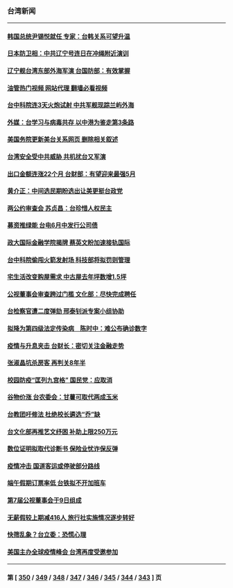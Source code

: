 ### 台湾新闻
---
#### [韩国总统尹锡悦就任 专家：台韩关系可望升温](../../pages/ncid1349361/n13732002.md?05102045) 
#### [日本防卫相：中共辽宁号连日在冲绳附近演训](../../pages/ncid1349361/n13732007.md?05102045) 
#### [辽宁舰台湾东部外海军演 台国防部：有效掌握](../../pages/ncid1349361/n13731853.md?05102045) 
#### [油管热门视频 网站代理 翻墙必看视频](http://209.222.30.114:81/youtube.html?05102045)
#### [台中科院连3天火炮试射 中共军舰现踪兰屿外海](../../pages/ncid1349361/n13731935.md?05102045) 
#### [外媒：台学习与病毒共存 以中港为鉴走第3条路](../../pages/ncid1349361/n13731833.md?05102045) 
#### [美国务院更新美台关系网页 删除相关叙述](../../pages/ncid1349361/n13731622.md?05102045) 
#### [台湾安全受中共威胁 共机扰台又军演](../../pages/ncid1349361/n13731519.md?05102045) 
#### [出口金额连涨22个月 台财部：有望迎来最强5月](../../pages/ncid1349361/n13731306.md?05102045) 
#### [黄介正：中间选民期盼选出让美更挺台政党](../../pages/ncid1349361/n13731430.md?05102045) 
#### [两公约审查会 苏贞昌：台珍惜人权民主](../../pages/ncid1349361/n13731317.md?05102045) 
#### [募资推绿能 台电6月中发行公司债](../../pages/ncid1349361/n13731432.md?05102045) 
#### [政大国际金融学院揭牌 蔡英文盼加速接轨国际](../../pages/ncid1349361/n13731433.md?05102045) 
#### [台中科院偷闯火箭发射场 科技部将拟罚则管理](../../pages/ncid1349361/n13731435.md?05102045) 
#### [宅生活改变购屋需求 中古屋去年坪数增1.5坪](../../pages/ncid1349361/n13731431.md?05102045) 
#### [公视董事会审查跨过门槛 文化部：尽快完成聘任](../../pages/ncid1349361/n13731385.md?05102045) 
#### [台检察官遭二度弹劾 邢泰钊派专案小组协助](../../pages/ncid1349361/n13731410.md?05102045) 
#### [拟降为第四级法定传染病　陈时中：难公布确诊数字](../../pages/ncid1349361/n13731337.md?05102045) 
#### [疫情与升息夹击 台财长：密切关注金融走势](../../pages/ncid1349361/n13731424.md?05102045) 
#### [张淑晶坑杀房客 再判关8年半](../../pages/ncid1349361/n13731418.md?05102045) 
#### [校园防疫“匡列九宫格” 国民党：应取消](../../pages/ncid1349361/n13731339.md?05102045) 
#### [谷物价涨 台农委会：甘薯可取代两成玉米](../../pages/ncid1349361/n13731388.md?05102045) 
#### [台教团吁修法 杜绝校长遴选“乔”缺](../../pages/ncid1349361/n13731396.md?05102045) 
#### [台文化部再推艺文纾困 补助上限250万元](../../pages/ncid1349361/n13731398.md?05102045) 
#### [数位证明拟取代诊断书 保险业忧诈保反弹](../../pages/ncid1349361/n13731394.md?05102045) 
#### [疫情冲击 国道客运或停驶部分路线](../../pages/ncid1349361/n13731392.md?05102045) 
#### [端午假期订票率低 台铁拟不开加班车](../../pages/ncid1349361/n13731389.md?05102045) 
#### [第7届公视董事会于9日组成](../../pages/ncid1349361/n13731369.md?05102045) 
#### [无薪假较上期减416人 旅行社实施情况逐步转好](../../pages/ncid1349361/n13731352.md?05102045) 
#### [快筛乱象？台立委：恐慌心理](../../pages/ncid1349361/n13731342.md?05102045) 
#### [美国主办全球疫情峰会 台湾再度受邀参加](../../pages/ncid1349361/n13731347.md?05102045) 

---
#### 第 [ [350](./350.md?05102045) / [349](./349.md?05102045) / [348](./348.md?05102045) / [347](./347.md?05102045) / [346](./346.md?05102045) / [345](./345.md?05102045) / [344](./344.md?05102045) / [343](./343.md?05102045) ] 页

